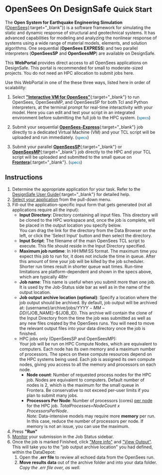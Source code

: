 <script>
    function toggleDiv(DivLabel) {
        const el = document.getElementById(DivLabel);
        el.hidden = ( ! el.hidden );
    }
    function showDiv(DivLabel) {
        const el = document.getElementById(DivLabel);
        el.hidden = false;
    }
    function hideDiv(DivLabel) {
        const el = document.getElementById(DivLabel);
        el.hidden = true;
    }
</script>

<style>
    summary {
        cursor: pointer;
        font-weight: bold;
    }

    .rst-content .section h2:first-of-type :is(ol, ol li) {
        list-style: upper-alpha;
    }
</style>

# OpenSees On DesignSafe <small>Quick Start</small>

The **Open System for Earthquake Engineering Simulation** ([OpenSees](https://opensees.berkeley.edu/){:target="_blank"}) is a software framework for simulating the static and dynamic response of structural and geotechnical systems. It has advanced capabilities for modeling and analyzing the nonlinear response of systems using a wide range of material models, elements, and solution algorithms. One sequential (**OpenSees EXPRESS**) and two parallel interpreters (**OpenSeesSP** and **OpenSeesMP**) are available on DesignSafe.

This **WebPortal** provides direct access to all OpenSees applications on DesignSafe. This portal is recommended for small to moderate-sized projects. You do not need an HPC allocation to submit jobs here.

Use this WebPortal in one of the these three ways, listed here in order of scalability:

1. Select [**"Interactive VM for OpenSees"**](https://www.designsafe-ci.org/user-guide/tools/simulation/opensees/openseesExpress/){:target="_blank"} to run OpenSees, OpenSeesMP, and OpenSeesSP for both Tcl and Python interpreters, at the terminal prompt for real-time interactivity with your model. Here you can edit and test your script in an integrated environment before submitting the full job to the HPC system. (<small><font color="blue"><button style="background: none!important;border: none;padding: 0!important;font-family: arial, sans-serif;color: #069;text-decoration: none;cursor: pointer;" onclick='toggleDiv("OSinter_deets")'>specs</button></font></small>)

    <div id="OSinter_deets" hidden>

    The following resources are shared with concurrent users, as there is only one Interactive-VM.

    - Number of Nodes = 1 (Nodes are like computers)
    - Number of Cores = 24 (Cores are the processors).
    - RAM = 48GB
    - Maximum Job duration = 48hr

    </div>

2. Submit your sequential [**OpenSees-Express**](https://www.designsafe-ci.org/user-guide/tools/simulation/opensees/openseesExpress/){:target="_blank"} job directly to a dedicated Virtual Machine (VM) and your TCL script will be uploaded and run immediately. (<small><font color="blue"><button style="background: none!important;border: none;padding: 0!important;font-family: arial, sans-serif;color: #069;text-decoration: none;cursor: pointer;" onclick='toggleDiv("OSexprees_deets")'>specs</button></font></small>)

    <div id="OSexprees_deets" hidden>

    The following resources are shared with concurrent users, as there is only one OpenSees-VM.

    - Number of Nodes = 1 (Nodes are like computers)
    - Number of Cores = 24 (Cores are the processors).
        HOWEVER, OpenSees-Express is a sequential application, so it only uses on Core per Job.
    - RAM = 48GB
    - Maximum Job duration = 48hr

    </div>

3. Submit your parallel [**OpenSeesSP**](https://www.designsafe-ci.org/user-guide/tools/simulation/opensees/openseesSP/){:target="_blank"} or [**OpenSeesMP**](https://www.designsafe-ci.org/user-guide/tools/simulation/opensees/openseesMP/){:target="_blank"} job directly to the HPC and your TCL script will be uploaded and submitted to the small queue on [**Frontera**](https://frontera-portal.tacc.utexas.edu/user-guide/running/){:target="_blank"}. (<small><font color="blue"><button style="background: none!important;border: none;padding: 0!important;font-family: arial, sans-serif;color: #069;text-decoration: none;cursor: pointer;" onclick='toggleDiv("OSmpsp_deets")'>specs</button></font></small>)

    <div id="OSmpsp_deets" hidden>

    The 1 or 2 nodes you select are not shared with other users. You have full access to the processors specify and all memory on that node.

    - Maximum number of Nodes per Job = 2 (Nodes are like computers)
    - Maximum number of Cores per Node = 56 (Cores are the processors)
    - RAM = 192 GB/Node
    - Maximum Job duration = 48hr
        If you plan submit more than one job, use only the number of Nodes & Cores you need
        and stay within the following limits:

        - Maximum number of Nodes per user = 24
        - Maximum number of Jobs per user = 20
        - Users are limited to a maximum of 50 running and 200 pending Jobs in all queues at one time

    </div>

## Instructions

1. Determine the appropriate application for your task. Refer to the [DesignSafe User Guide](https://www.designsafe-ci.org/user-guide/tools/simulation/opensees/openseesOverview/){:target="_blank"} for detailed help.
2. <u>Select your application</u> from the pull-down menu.
3. Fill-out the application-specific input form that gets generated (not all applications require all the input):
    - **Input Directory**: Directory containing all input files. This directory will be cloned to the HPC workspace and, once the job is complete, will be placed in the output location you specify below. <br> You can drag the link for the directory from the Data Browser on the left, or click the 'Select Input' button and then select the directory.
    - **Input Script**: The filename of the main OpenSees TCL script to execute. This file should reside in the Input Directory specified.
    - **Maximum job runtime**: In HH:MM:SS format. The maximum time you expect this job to run for, it does not include the time in queue. After this amount of time your job will be killed by the job scheduler. Shorter run times result in shorter queue wait times. Run-time limitations are platform-dependent and shown in the specs above, which are typically 48hr
    - **Job name**: This name is useful when you submit more than one job. It is used by the Job-Status side bar as well as in the name of the output location.
    - **Job output archive location (optional)**: Specify a location where the job output should be archived. By default, job output will be archived at: {username}/archive/jobs/${YYYY-MM-DD}/${JOB_NAME}-${JOB_ID}. This archive will contain the clone of the Input Directory from the time the job was submitted as well as any new files created by the OpenSees runs. You will need to move the relevant output files into your data directory once the job is finished.
    - HPC jobs only (OpenSeesSP and OpenSeesMP):<br> Your job will be run on HPC Compute Nodes, which are equivalent to computers. Each node has its own memory and a maximum number of processors. The specs on these compute resources depend on the HPC systems being used. Each job is assigned its own compute nodes, giving you access to all the memory and processors on each node.
        - **Node count**: Number of requested process nodes for the HPC job. Nodes are equivalent to computers. Default number of nodes is 2, which is the maximum for the small queue in Frontera. Be conservative to not exceed per-user limits if you plan to submit many jobs.
        - **Processors Per Node**: Number of processors (cores) <u>per node</u> for the HPC job. _TotalProcesses=NodeCount x ProcessorsPerNode_.<br> _Note:_ Data-intensive models may require more **memory** per run. In this case, reduce the number of processors per node. If memory is not an issue, you can use the maximum.
4. Press **"Run"**
5. <u>Monitor</u> your submission in the Job Status sidebar.
6. Once the job is marked Finished, click <u>"More info"</u> and <u>"View Output"</u>. This will take you to the "job output archive location" you had defined, within the DataDepot:
    1. Open the **.err file** to review all echoed data from the OpenSees run.
    2. **Move results data** out of the archive folder and into your data folder. _Copy the .err file over, as well._
